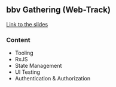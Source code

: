 ## bbv Gathering (Web-Track)

[Link to the slides](https://gitpitch.com/froko/bbv-gathering-web)

### Content

- Tooling
- RxJS
- State Management
- UI Testing
- Authentication & Authorization
